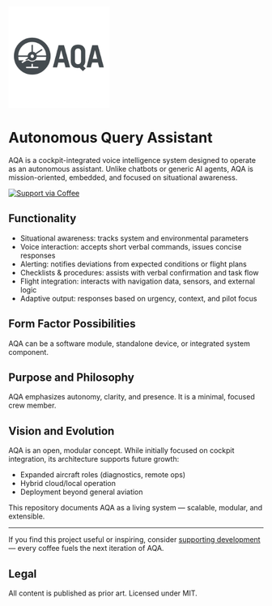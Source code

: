 <p align="left">
  <img src="assets/logo.png" alt="AQA logo" width="200"/>
</p>


# Autonomous Query Assistant

AQA is a cockpit-integrated voice intelligence system designed to operate as an autonomous assistant.
Unlike chatbots or generic AI agents, AQA is mission-oriented, embedded, and focused on situational awareness.

[![Support via Coffee](https://img.shields.io/badge/☕%20Buy%20me%20a%20coffee-orange?style=for-the-badge)](https://coff.ee/bielakas)

## Functionality
- Situational awareness: tracks system and environmental parameters
- Voice interaction: accepts short verbal commands, issues concise responses
- Alerting: notifies deviations from expected conditions or flight plans
- Checklists & procedures: assists with verbal confirmation and task flow
- Flight integration: interacts with navigation data, sensors, and external logic
- Adaptive output: responses based on urgency, context, and pilot focus

## Form Factor Possibilities
AQA can be a software module, standalone device, or integrated system component.

## Purpose and Philosophy
AQA emphasizes autonomy, clarity, and presence. It is a minimal, focused crew member.

## Vision and Evolution
AQA is an open, modular concept. While initially focused on cockpit integration, its architecture supports future growth:
- Expanded aircraft roles (diagnostics, remote ops)
- Hybrid cloud/local operation
- Deployment beyond general aviation

This repository documents AQA as a living system — scalable, modular, and extensible.

---
If you find this project useful or inspiring, consider [supporting development](https://coff.ee/bielakas) — every coffee fuels the next iteration of AQA.

## Legal
All content is published as prior art. Licensed under MIT.
